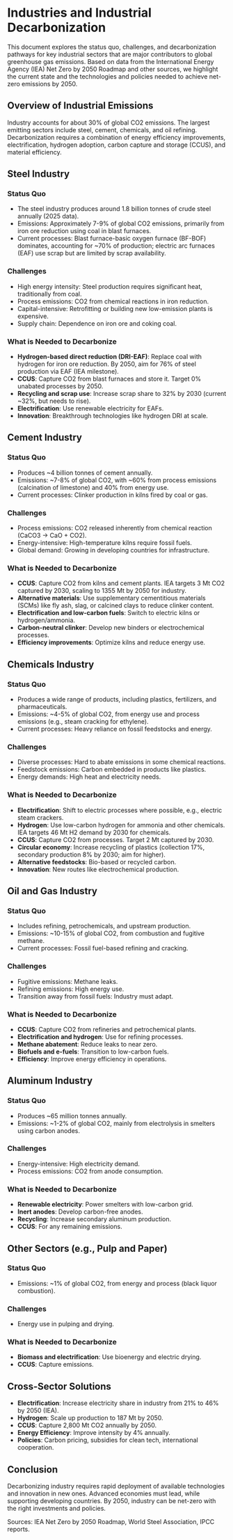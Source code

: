 # Industries and Industrial Decarbonization

This document explores the status quo, challenges, and decarbonization pathways for key industrial sectors that are major contributors to global greenhouse gas emissions. Based on data from the International Energy Agency (IEA) Net Zero by 2050 Roadmap and other sources, we highlight the current state and the technologies and policies needed to achieve net-zero emissions by 2050.

## Overview of Industrial Emissions

Industry accounts for about 30% of global CO2 emissions. The largest emitting sectors include steel, cement, chemicals, and oil refining. Decarbonization requires a combination of energy efficiency improvements, electrification, hydrogen adoption, carbon capture and storage (CCUS), and material efficiency.

## Steel Industry

### Status Quo
- The steel industry produces around 1.8 billion tonnes of crude steel annually (2025 data).
- Emissions: Approximately 7-9% of global CO2 emissions, primarily from iron ore reduction using coal in blast furnaces.
- Current processes: Blast furnace-basic oxygen furnace (BF-BOF) dominates, accounting for ~70% of production; electric arc furnaces (EAF) use scrap but are limited by scrap availability.

### Challenges
- High energy intensity: Steel production requires significant heat, traditionally from coal.
- Process emissions: CO2 from chemical reactions in iron reduction.
- Capital-intensive: Retrofitting or building new low-emission plants is expensive.
- Supply chain: Dependence on iron ore and coking coal.

### What is Needed to Decarbonize
- **Hydrogen-based direct reduction (DRI-EAF)**: Replace coal with hydrogen for iron ore reduction. By 2050, aim for 76% of steel production via EAF (IEA milestone).
- **CCUS**: Capture CO2 from blast furnaces and store it. Target 0% unabated processes by 2050.
- **Recycling and scrap use**: Increase scrap share to 32% by 2030 (current ~32%, but needs to rise).
- **Electrification**: Use renewable electricity for EAFs.
- **Innovation**: Breakthrough technologies like hydrogen DRI at scale.

## Cement Industry

### Status Quo
- Produces ~4 billion tonnes of cement annually.
- Emissions: ~7-8% of global CO2, with ~60% from process emissions (calcination of limestone) and 40% from energy use.
- Current processes: Clinker production in kilns fired by coal or gas.

### Challenges
- Process emissions: CO2 released inherently from chemical reaction (CaCO3 → CaO + CO2).
- Energy-intensive: High-temperature kilns require fossil fuels.
- Global demand: Growing in developing countries for infrastructure.

### What is Needed to Decarbonize
- **CCUS**: Capture CO2 from kilns and cement plants. IEA targets 3 Mt CO2 captured by 2030, scaling to 1355 Mt by 2050 for industry.
- **Alternative materials**: Use supplementary cementitious materials (SCMs) like fly ash, slag, or calcined clays to reduce clinker content.
- **Electrification and low-carbon fuels**: Switch to electric kilns or hydrogen/ammonia.
- **Carbon-neutral clinker**: Develop new binders or electrochemical processes.
- **Efficiency improvements**: Optimize kilns and reduce energy use.

## Chemicals Industry

### Status Quo
- Produces a wide range of products, including plastics, fertilizers, and pharmaceuticals.
- Emissions: ~4-5% of global CO2, from energy use and process emissions (e.g., steam cracking for ethylene).
- Current processes: Heavy reliance on fossil feedstocks and energy.

### Challenges
- Diverse processes: Hard to abate emissions in some chemical reactions.
- Feedstock emissions: Carbon embedded in products like plastics.
- Energy demands: High heat and electricity needs.

### What is Needed to Decarbonize
- **Electrification**: Shift to electric processes where possible, e.g., electric steam crackers.
- **Hydrogen**: Use low-carbon hydrogen for ammonia and other chemicals. IEA targets 46 Mt H2 demand by 2030 for chemicals.
- **CCUS**: Capture CO2 from processes. Target 2 Mt captured by 2030.
- **Circular economy**: Increase recycling of plastics (collection 17%, secondary production 8% by 2030; aim for higher).
- **Alternative feedstocks**: Bio-based or recycled carbon.
- **Innovation**: New routes like electrochemical production.

## Oil and Gas Industry

### Status Quo
- Includes refining, petrochemicals, and upstream production.
- Emissions: ~10-15% of global CO2, from combustion and fugitive methane.
- Current processes: Fossil fuel-based refining and cracking.

### Challenges
- Fugitive emissions: Methane leaks.
- Refining emissions: High energy use.
- Transition away from fossil fuels: Industry must adapt.

### What is Needed to Decarbonize
- **CCUS**: Capture CO2 from refineries and petrochemical plants.
- **Electrification and hydrogen**: Use for refining processes.
- **Methane abatement**: Reduce leaks to near zero.
- **Biofuels and e-fuels**: Transition to low-carbon fuels.
- **Efficiency**: Improve energy efficiency in operations.

## Aluminum Industry

### Status Quo
- Produces ~65 million tonnes annually.
- Emissions: ~1-2% of global CO2, mainly from electrolysis in smelters using carbon anodes.

### Challenges
- Energy-intensive: High electricity demand.
- Process emissions: CO2 from anode consumption.

### What is Needed to Decarbonize
- **Renewable electricity**: Power smelters with low-carbon grid.
- **Inert anodes**: Develop carbon-free anodes.
- **Recycling**: Increase secondary aluminum production.
- **CCUS**: For any remaining emissions.

## Other Sectors (e.g., Pulp and Paper)

### Status Quo
- Emissions: ~1% of global CO2, from energy and process (black liquor combustion).

### Challenges
- Energy use in pulping and drying.

### What is Needed to Decarbonize
- **Biomass and electrification**: Use bioenergy and electric drying.
- **CCUS**: Capture emissions.

## Cross-Sector Solutions

- **Electrification**: Increase electricity share in industry from 21% to 46% by 2050 (IEA).
- **Hydrogen**: Scale up production to 187 Mt by 2050.
- **CCUS**: Capture 2,800 Mt CO2 annually by 2050.
- **Energy Efficiency**: Improve intensity by 4% annually.
- **Policies**: Carbon pricing, subsidies for clean tech, international cooperation.

## Conclusion

Decarbonizing industry requires rapid deployment of available technologies and innovation in new ones. Advanced economies must lead, while supporting developing countries. By 2050, industry can be net-zero with the right investments and policies.

Sources: IEA Net Zero by 2050 Roadmap, World Steel Association, IPCC reports.